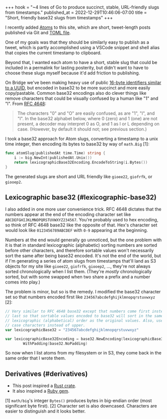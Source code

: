 +++
hook = "~4 lines of Go to produce succinct, stable, URL-friendly slugs from timestamps."
published_at = 2022-12-29T10:46:06-07:00
title = "Short, friendly base32 slugs from timestamps"
+++

I recently added [Atoms](/atoms) to this site, which are short, tweet-length posts published via Git and [TOML file](https://github.com/brandur/sorg/blob/master/content/atoms/_meta.toml).

One of my goals was that they should be similarly easy to publish as a tweet, which is partly accomplished using a VSCode snippet and shell alias that copies the current timestamp to clipboard.

Beyond that, I wanted each atom to have a short, stable slug that could be included in a permalink for lasting posterity, but didn't want to have to choose these slugs myself because it'd add friction to publishing.

On Bridge we've been making heavy use of public [16-byte identifiers similar to a UUID](https://docs.crunchybridge.com/api-concepts/eid/), but encoded in base32 to be more succinct and more easily copy/pastable. Common base32 encodings also do clever things like remove characters that could be visually confused by a human like "1" and "l". From [RFC 4648](https://www.ietf.org/rfc/rfc4648.txt):

> The characters "0" and "O" are easily confused, as are "1", "l", and "I".  In the base32 alphabet below, where 0 (zero) and 1 (one) are not present, a decoder may interpret 0 as O, and 1 as I or L depending on case. (However, by default it should not; see previous section.)

I took a base32 approach for Atom slugs, converting a timestamp to a unix time integer, then encoding its bytes to base32 by way of `math.Big` [1]:

``` go
func atomSlug(publishedAt time.Time) string {
	i := big.NewInt(publishedAt.Unix())
	return lexicographicBase32Encoding.EncodeToString(i.Bytes())
}
```

The generated slugs are short and URL friendly like `gioee22`, `giofrfk`, or `giooep2`.

## Lexicographic base32 (#lexicographic-base32)

I also added in one more user convenience trick. RFC 4648 dictates that the numbers appear at the end of the encoding character set like `ABCDEFGHIJKLMNOPQRSTUVWXYZ234567`. You're probably used to hex encoding, so think of RFC 4648 base32 like the opposite of that. Hex's character set would look like `0123456789ABCDEF` with `0-9` appearing at the beginning.

Numbers at the end would generally go unnoticed, but the one problem with it is that in standard lexicographic (alphabetic) sorting numbers are sorted before other characters, and therefore sortable values won't necessarily sort the same after being base32 encoded. It's not the end of the world, but if I'm generating a series of atom slugs from timestamps that'll land as S3 objects for my site like `gioee22`, `giofrfk`, `giooep2`, ..., they're not always sorted chronologically when I list them. (They're _mostly_ chronologically sorted, but with some swapped when two share a prefix and a number comes into play.)

The problem is minor, but so is the remedy. I modified the base32 character set so that numbers encoded first like `234567abcdefghijklmnopqrstuvwxyz` [2]:

``` go
// Very similar to RFC 4648 base32 except that numbers come first instead of
// last so that sortable values encoded to base32 will sort in the same
// lexicographic (alphabetical) order as the original values. Also, use lower
// case characters instead of upper.
var lexicographicBase32 = "234567abcdefghijklmnopqrstuvwxyz"

var lexicographicBase32Encoding = base32.NewEncoding(lexicographicBase32).
		WithPadding(base32.NoPadding)
```

So now when I list atoms from my filesystem or in S3, they come back in the same order that I wrote them.


## Derivatives (#derivatives)

- This post inspired a [Rust crate](https://crates.io/crates/lexicoid).
- It also inspired a [Ruby gem](https://rubygems.org/gems/lexicoid).

[1] `math/big`'s integer `Bytes()` produces bytes in big-endian order (most significant byte first).
[2] Character set is also downcased. Characters are easier to distinguish and it looks better.
